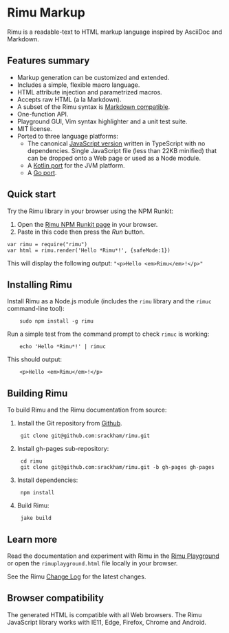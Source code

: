 # Rimu Markup

Rimu is a readable-text to HTML markup language inspired by AsciiDoc
and Markdown.


## Features summary
- Markup generation can be customized and extended.
- Includes a simple, flexible macro language.
- HTML attribute injection and parametrized macros.
- Accepts raw HTML (a la Markdown).
- A subset of the Rimu syntax is [Markdown
  compatible](http://srackham.github.io/rimu/tips.html#markdown-compatible).
- One-function API.
- Playground GUI, Vim syntax highlighter and a unit test suite.
- MIT license.
- Ported to three language platforms:
  * The canonical [JavaScript version](https://github.com/srackham/rimu)
    written in TypeScript with no dependencies.
    Single JavaScript file (less than 22KB minified) that can be dropped
    onto a Web page or used as a Node module.
  * A [Kotlin port](https://github.com/srackham/rimu-kt/) for the JVM platform.
  * A [Go port](https://github.com/srackham/go-rimu/).


## Quick start
Try the Rimu library in your browser using the NPM Runkit:

1. Open the [Rimu NPM Runkit page](https://npm.runkit.com/rimu) in your browser.
2. Paste in this code then press the _Run_ button.
```
var rimu = require("rimu")
var html = rimu.render('Hello *Rimu*!', {safeMode:1})
```
This will display the following output: `"<p>Hello <em>Rimu</em>!</p>"`

## Installing Rimu
Install Rimu as a Node.js module (includes the `rimu` library and the
`rimuc` command-line tool):

        sudo npm install -g rimu

Run a simple test from the command prompt to check `rimuc` is working:

        echo 'Hello *Rimu*!' | rimuc

This should output:

        <p>Hello <em>Rimu</em>!</p>


## Building Rimu
To build Rimu and the Rimu documentation from source:

1. Install the Git repository from [Github](https://github.com/srackham/rimu).

        git clone git@github.com:srackham/rimu.git

2. Install gh-pages sub-repository:

        cd rimu
        git clone git@github.com:srackham/rimu.git -b gh-pages gh-pages

3. Install dependencies:

        npm install

4. Build Rimu:

        jake build


## Learn more
Read the documentation and experiment with Rimu in the [Rimu
Playground](http://srackham.github.io/rimu/rimuplayground.html) or open the
`rimuplayground.html` file locally in your browser.

See the Rimu [Change Log](http://srackham.github.io/rimu/changelog.html) for
the latest changes.


## Browser compatibility
The generated HTML is compatible with all Web browsers. The Rimu
JavaScript library works with IE11, Edge, Firefox, Chrome and Android.

